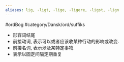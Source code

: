 ```yaml
---
aliases: lig, -ligt, -lige, -ligere, -ligst, -lign
---
```

#ordBog #category/Dansk/ord/suffiks 

- 形容词结尾
- 前接动词, 表示可以或者应该收某种行动的影响或改变.
- 前接名词, 表示涉及某特定事物.
- 表示以固定间隔定期重复
